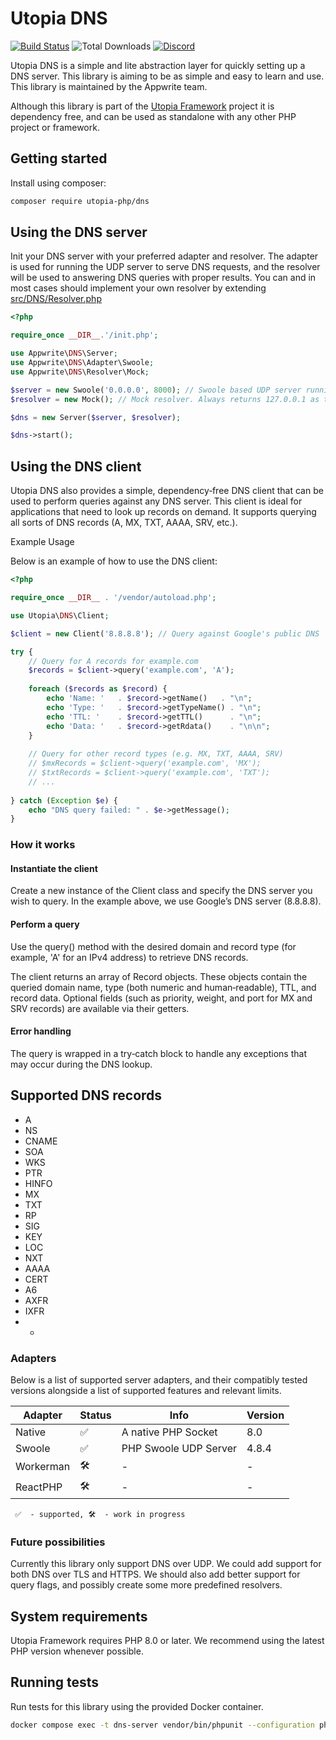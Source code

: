 # Utopia DNS

[![Build Status](https://travis-ci.org/utopia-php/dns.svg?branch=master)](https://travis-ci.com/utopia-php/dns)
![Total Downloads](https://img.shields.io/packagist/dt/utopia-php/dns.svg)
[![Discord](https://img.shields.io/discord/564160730845151244)](https://appwrite.io/discord)

Utopia DNS is a simple and lite abstraction layer for quickly setting up a DNS server. This library is aiming to be as simple and easy to learn and use. This library is maintained by the Appwrite team.

Although this library is part of the [Utopia Framework](https://github.com/utopia-php/framework) project it is dependency free, and can be used as standalone with any other PHP project or framework.

## Getting started

Install using composer:
```bash
composer require utopia-php/dns
```

## Using the DNS server

Init your DNS server with your preferred adapter and resolver. The adapter is used for running the UDP server to serve DNS requests, and the resolver will be used to answering DNS queries with proper results. You can and in most cases should implement your own resolver by extending [src/DNS/Resolver.php](src/DNS/Resolver.php)

```php
<?php

require_once __DIR__.'/init.php';

use Appwrite\DNS\Server;
use Appwrite\DNS\Adapter\Swoole;
use Appwrite\DNS\Resolver\Mock;

$server = new Swoole('0.0.0.0', 8000); // Swoole based UDP server running on port 8000
$resolver = new Mock(); // Mock resolver. Always returns 127.0.0.1 as the result

$dns = new Server($server, $resolver);

$dns->start();
```

## Using the DNS client

Utopia DNS also provides a simple, dependency‑free DNS client that can be used to perform queries against any DNS server. This client is ideal for applications that need to look up records on demand. It supports querying all sorts of DNS records (A, MX, TXT, AAAA, SRV, etc.).

Example Usage

Below is an example of how to use the DNS client:

```php 
<?php

require_once __DIR__ . '/vendor/autoload.php';

use Utopia\DNS\Client;

$client = new Client('8.8.8.8'); // Query against Google's public DNS

try {
    // Query for A records for example.com
    $records = $client->query('example.com', 'A');
    
    foreach ($records as $record) {
        echo 'Name: '   . $record->getName()   . "\n";
        echo 'Type: '   . $record->getTypeName() . "\n";
        echo 'TTL: '    . $record->getTTL()      . "\n";
        echo 'Data: '   . $record->getRdata()    . "\n\n";
    }
    
    // Query for other record types (e.g. MX, TXT, AAAA, SRV)
    // $mxRecords = $client->query('example.com', 'MX');
    // $txtRecords = $client->query('example.com', 'TXT');
    // ...
    
} catch (Exception $e) {
    echo "DNS query failed: " . $e->getMessage();
}
```

### How it works

#### Instantiate the client

Create a new instance of the Client class and specify the DNS server you wish to query. In the example above, we use Google’s DNS server (8.8.8.8).

#### Perform a query

Use the query() method with the desired domain and record type (for example, 'A' for an IPv4 address) to retrieve DNS records.

The client returns an array of Record objects. These objects contain the queried domain name, type (both numeric and human‑readable), TTL, and record data.
Optional fields (such as priority, weight, and port for MX and SRV records) are available via their getters.

#### Error handling

The query is wrapped in a try‑catch block to handle any exceptions that may occur during the DNS lookup.

## Supported DNS records

* A
* NS
* CNAME
* SOA
* WKS
* PTR
* HINFO
* MX
* TXT
* RP
* SIG
* KEY
* LOC
* NXT
* AAAA
* CERT
* A6
* AXFR
* IXFR
* *

### Adapters

Below is a list of supported server adapters, and their compatibly tested versions alongside a list of supported features and relevant limits.

| Adapter | Status | Info | Version |
|---------|---------|---|---|
| Native | ✅ | A native PHP Socket | 8.0 |
| Swoole | ✅ | PHP Swoole UDP Server | 4.8.4 |
| Workerman | 🛠 | - | - |
| ReactPHP | 🛠 | - | - |

` ✅  - supported, 🛠  - work in progress`

### Future possibilities

Currently this library only support DNS over UDP. We could add support for both DNS over TLS and HTTPS. We should also add better support for query flags, and possibly create some more predefined resolvers.

## System requirements

Utopia Framework requires PHP 8.0 or later. We recommend using the latest PHP version whenever possible.

## Running tests

Run tests for this library using the provided Docker container.

```sh
docker compose exec -t dns-server vendor/bin/phpunit --configuration phpunit.xml
```
